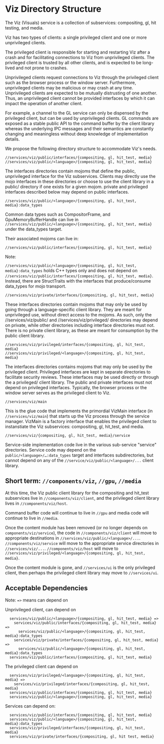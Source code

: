 # Viz Directory Structure

The Viz (Visuals) service is a collection of subservices: compositing, gl, hit
testing, and media.

Viz has two types of clients: a single privileged client and one or more
unprivileged clients.

The privileged client is responsible for starting and restarting Viz after a
crash and for facilitating connections to Viz from unprivileged clients. The
privileged client is trusted by all other clients, and is expected to be
long-lived and not prone to crashes.

Unprivileged clients request connections to Viz through the privileged client
such as the browser process or the window server. Furthermore, unprivileged
clients may be malicious or may crash at any time. Unprivileged clients are
expected to be mutually distrusting of one another. Thus, an unprivileged client
cannot be provided interfaces by which it can impact the operation of another
client.

For example, a channel to the GL service can only be dispensed by the privileged
client, but can be used by unprivileged clients. GL commands are exposed as a
stable public API to the command buffer by the client library whereas the
underlying IPC messages and their semantics are constantly changing and
meaningless without deep knowledge of implementation details.

We propose the following directory structure to accommodate Viz's needs.

```
//services/viz/public/interfaces/{compositing, gl, hit_test, media}
//services/viz/public/<language>/{compositing, gl, hit_test, media}
```

The interfaces directories contain mojoms that define the public, unprivileged
interface for the Viz subservices. Clients may directly use the mojo interfaces
in these directories or choose to use the client library in a public/<language>
directory if one exists for a given mojom. private and privileged interfaces
described below may depend on public interfaces.

```
//services/viz/public/<language>/{compositing, gl, hit_test, media}:data_types
```

Common data types such as CompositorFrame, and GpuMemoryBufferHandle can live in
`//services/viz/public/<language>/{compositing, gl, hit_test, media}` under the
data_types target.

Their associated mojoms can live in:

```
//services/viz/public/interfaces/{compositing, gl, hit_test, media}
```

Note:

`//services/viz/public/<language>/{compositing, gl, hit_test, media}:data_types`
holds C++ types only and does not depend on
`//services/viz/public/interfaces/{compositing, gl, hit_test, media}`. Instead,
there are StructTraits with the interfaces that produce/consume data_types for
mojo transport.

```
//services/viz/private/interfaces/{compositing, gl, hit_test, media}
```

These interfaces directories contain mojoms that may only be used by going
through a language-specific client library. They are meant for unprivileged use,
without direct access to the mojoms. As such, only the
//services/viz/public/<language> and //services/viz/privileged/<language>
directories may depend on private, while other directories including interface
directories must not. There is no private client library, as these are meant for
consumption by the public client library.

```
//services/viz/privileged/interfaces/{compositing, gl, hit_test, media}
//services/viz/privileged/<language>/{compositing, gl, hit_test, media}
```

The interfaces directories contains mojoms that may only be used by the
privileged client. Privileged interfaces are kept in separate directories to
facilitate security reviews. These interfaces may be used directly or through
the a privileged/<language> client library. The public and private interfaces
must not depend on privileged interfaces. Typically, the browser process or the
window server serves as the privileged client to Viz.

```
//services/viz/main
```

This is the glue code that implements the primordial VizMain interface (in
`//services/viz/main`) that starts up the Viz process through the service
manager. VizMain is a factory interface that enables the privileged client to
instanstiate the Viz subservices: compositing, gl, hit_test, and media.

```
//services/viz/{compositing, gl, hit_test, media}/service
```

Service-side implementation code live in the various sub-service "service"
directories. Service code may depend on the `public/<language>/…:data_types`
target and interfaces subdirectories, but cannot depend on any of the
`//service/viz/public/<language>/...` client library.

## Short term: `//components/viz`,  `//gpu`, `//media`
At this time, the Viz public client library for the compositing and hit_test
subservices live in `//components/viz/client`, and the privileged client library
lives in `//components/viz/host`.

Command buffer code will continue to live in `//gpu` and media code will continue
to live in `//media`.

Once the content module has been removed (or no longer depends on
`components/viz/service`), the code in `//components/viz/client` will move to
appropriate destinations in `//services/viz/public/<language>/...`.
`//components/viz/service` will move to the appropriate service directories in
`//services/viz/...`. `//components/viz/host` will move to
`//services/viz/privileged/<language>/{compositing, gl, hit_test, media}`.

Once the content module is gone, and `//services/ui` is the only privileged
client, then perhaps the privileged client library may move to `//services/ui`.

## Acceptable Dependencies
Note: `=>` means can depend on

Unprivileged client, can depend on
```
  services/viz/public/<language>/{compositing, gl, hit_test, media} =>
    services/viz/public/interfaces/{compositing, gl, hit_test, media} =>
      services/viz/public/<language>/{compositing, gl, hit_test, media}:data_types
    services/viz/private/interfaces/{compositing, gl, hit_test, media} =>
      services/viz/public/<language>/{compositing, gl, hit_test, media}:data_types
  services/viz/public/interfaces/{compositing, gl, hit_test, media}
```

The privileged client can depend on
```
  services/viz/privileged/<language>/{compositing, gl, hit_test, media} =>
    services/viz/privileged/interfaces/{compositing, gl, hit_test, media}
  services/viz/public/interfaces/{compositing, gl, hit_test, media}
  services/viz/public/<language>/{compositing, gl, hit_test, media}
```

Services can depend on:
```
  services/viz/public/interfaces/{compositing, gl, hit_test, media}
  services/viz/public/<language>/{compositing, gl, hit_test, media}:data_types
  services/viz/privileged/interfaces/{compositing, gl, hit_test, media}
  services/viz/private/interfaces/{compositing, gl, hit test, media}
```

